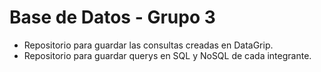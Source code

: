 # Base de Datos - Grupo 3
- Repositorio para guardar las consultas creadas en DataGrip.
- Repositorio para guardar querys en SQL y NoSQL de cada integrante.